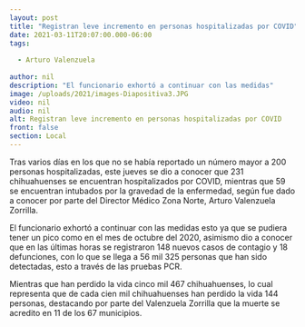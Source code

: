 ```yaml
---
layout: post
title: "Registran leve incremento en personas hospitalizadas por COVID"
date: 2021-03-11T20:07:00.000-06:00
tags:
  
  - Arturo Valenzuela
  
author: nil
description: "El funcionario exhortó a continuar con las medidas"
image: /uploads/2021/images-Diapositiva3.JPG
video: nil
audio: nil
alt: Registran leve incremento en personas hospitalizadas por COVID
front: false
section: Local
---
```


Tras varios días en los que no se había reportado un número mayor a 200 personas hospitalizadas, este jueves se dio a conocer que 231 chihuahuenses se encuentran hospitalizados por COVID, mientras que 59 se encuentran intubados por la gravedad de la enfermedad, según fue dado a conocer por parte del Director Médico Zona Norte, Arturo Valenzuela Zorrilla. 

El funcionario exhortó a continuar con las medidas esto ya que se pudiera tener un pico como en el mes de octubre del 2020, asimismo dio a conocer que en las últimas horas se registraron 148 nuevos casos de contagio y 18 defunciones, con lo que se llega a 56 mil 325 personas que han sido detectadas, esto a través de las pruebas PCR. 

Mientras que han perdido la vida cinco mil 467 chihuahuenses, lo cual representa que de cada cien mil chihuahuenses han perdido la vida 144 personas, destacando por parte del Valenzuela Zorrilla que la muerte se acredito en 11 de los 67 municipios.